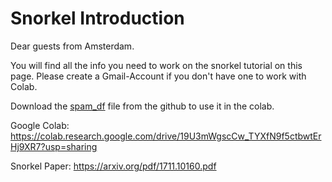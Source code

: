 # Snorkel Introduction

Dear guests from Amsterdam.

You will find all the info you need to work on the snorkel tutorial on this page.
Please create a Gmail-Account if you don't have one to work with Colab.

Download the [spam_df](spam_df) file from the github to use it in the colab.

Google Colab: https://colab.research.google.com/drive/19U3mWgscCw_TYXfN9f5ctbwtErHj9XR7?usp=sharing

Snorkel Paper: https://arxiv.org/pdf/1711.10160.pdf
